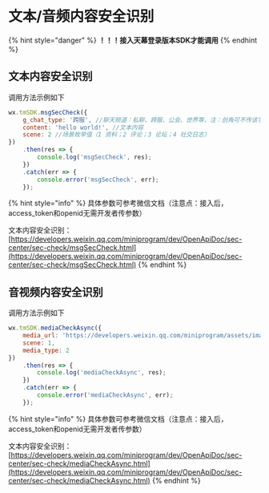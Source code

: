 # 文本/音频内容安全识别

{% hint style="danger" %}
**！！！接入天幕登录版本SDK才能调用**
{% endhint %}

## 文本内容安全识别

调用方法示例如下

```javascript
wx.tmSDK.msgSecCheck({
    g_chat_type: '跨服', //聊天频道：私聊、跨服、公会、世界等，注：创角可不传该字段
    content: 'hello world!', //文本内容
    scene: 2 //场景枚举值（1 资料；2 评论；3 论坛；4 社交日志）
})
    .then(res => {
        console.log('msgSecCheck', res);
    })
    .catch(err => {
        console.error('msgSecCheck', err);
    });
```

{% hint style="info" %}
具体参数可参考微信文档（注意点：接入后，access\_token和openid无需开发者传参数）

文本内容安全识别：[https://developers.weixin.qq.com/miniprogram/dev/OpenApiDoc/sec-center/sec-check/msgSecCheck.html](https://developers.weixin.qq.com/miniprogram/dev/OpenApiDoc/sec-center/sec-check/msgSecCheck.html)
{% endhint %}

## 音视频内容安全识别

调用方法示例如下

```javascript
wx.tmSDK.mediaCheckAsync({
    media_url: 'https://developers.weixin.qq.com/miniprogram/assets/images/head_global_z_@all.png',
    scene: 1,
    media_type: 2
})
    .then(res => {
        console.log('mediaCheckAsync', res);
    })
    .catch(err => {
        console.error('mediaCheckAsync', err);
    });
```

{% hint style="info" %}
具体参数可参考微信文档（注意点：接入后，access\_token和openid无需开发者传参数）

文本内容安全识别：[https://developers.weixin.qq.com/miniprogram/dev/OpenApiDoc/sec-center/sec-check/mediaCheckAsync.html](https://developers.weixin.qq.com/miniprogram/dev/OpenApiDoc/sec-center/sec-check/mediaCheckAsync.html)
{% endhint %}
